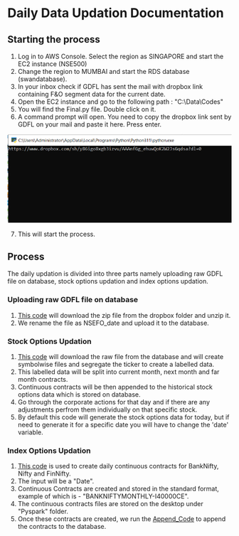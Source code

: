 # Daily Data Updation Documentation
## Starting the process
1. Log in to AWS Console. Select the region as SINGAPORE and start the EC2 instance (NSE500) 
2. Change the region to MUMBAI and start the RDS database (swandatabase).
3. In your inbox check if GDFL has sent the mail with dropbox link containing F&O segment data for the current date.
4. Open the EC2 instance and go to the following path : "C:\Data\Codes"
5. You will find the Final.py file. Double click on it.
6. A command prompt will open. You need to copy the dropbox link sent by GDFL on your mail and paste it here. Press enter.



![](https://github.com/qodeinvestments/Swan-Documentation/blob/35173040855f93ef8272cd6b2a283be6e7555950/Database%20Maintenance/Daily%20Updation/Start.PNG)

7. This will start the process.

## Process
The daily updation is divided into three parts namely uploading raw GDFL file on database, stock options updation and index options updation.
### Uploading raw GDFL file on database
1. [This code](https://github.com/qodeinvestments/Swan-Documentation/blob/main/Database%20Maintenance/Daily%20Updation/Codes/UploadGDFLFileToDatabase.py) will download the zip file from the dropbox folder and unzip it.
2. We rename the file as NSEFO_date and upload it to the database.
### Stock Options Updation
1. [This code](https://github.com/qodeinvestments/Swan-Documentation/blob/main/Database%20Maintenance/Daily%20Updation/Codes/StockOptionsUpdation.py) will download the raw file from the database and will create symbolwise files and segregate the ticker to create a labelled data.
2. This labelled data will be split into current month, next month and far month contracts.
3. Continuous contracts will be then appended to the historical stock options data which is stored on database.
8. Go through the corporate actions for that day and if there are any adjustments perfrom them individually on that specific stock.
9. By default this code will generate the stock options data for today, but if need to generate it for a specific date you will have to change the 'date' variable.

### Index Options Updation
1. [This code](https://github.com/qodeinvestments/Swan-Documentation/blob/main/Database%20Maintenance/Daily%20Updation/Codes/Index_Daily_Contracts.ipynb) is used to create daily continuous contracts for BankNifty, Nifty and FinNifty.
2. The input will be a "Date".
3. Continuous Contracts are created and stored in the standard format, example of which is - "BANKNIFTYMONTHLY-I40000CE".
4. The continuous contracts files are stored on the desktop under "Pyspark" folder.
5. Once these contracts are created, we run the [Append_Code](https://github.com/qodeinvestments/Swan-Documentation/blob/main/Database%20Maintenance/Daily%20Updation/Codes/Daily_Updation_Code.ipynb) to append the contracts to the database.

                                                



